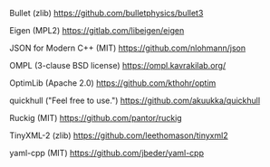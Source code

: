 
Bullet (zlib) https://github.com/bulletphysics/bullet3

Eigen (MPL2) https://gitlab.com/libeigen/eigen

JSON for Modern C++ (MIT) https://github.com/nlohmann/json

OMPL (3-clause BSD license) https://ompl.kavrakilab.org/

OptimLib (Apache 2.0) https://github.com/kthohr/optim

quickhull ("Feel free to use.") https://github.com/akuukka/quickhull

Ruckig (MIT) https://github.com/pantor/ruckig

TinyXML-2 (zlib) https://github.com/leethomason/tinyxml2

yaml-cpp (MIT) https://github.com/jbeder/yaml-cpp
